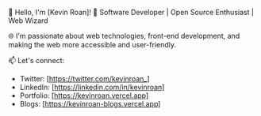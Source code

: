 👋 Hello, I'm [Kevin Roan]!
🚀 Software Developer | Open Source Enthusiast | Web Wizard

🌐 I'm passionate about web technologies, front-end development, and making the web more accessible and user-friendly.

📫 Let's connect:
- Twitter: [https://twitter.com/kevinroan_]
- LinkedIn: [https://linkedin.com/in/kevinroan]
- Portfolio: [https://kevinroan.vercel.app]
- Blogs: [https://kevinroan-blogs.vercel.app]
